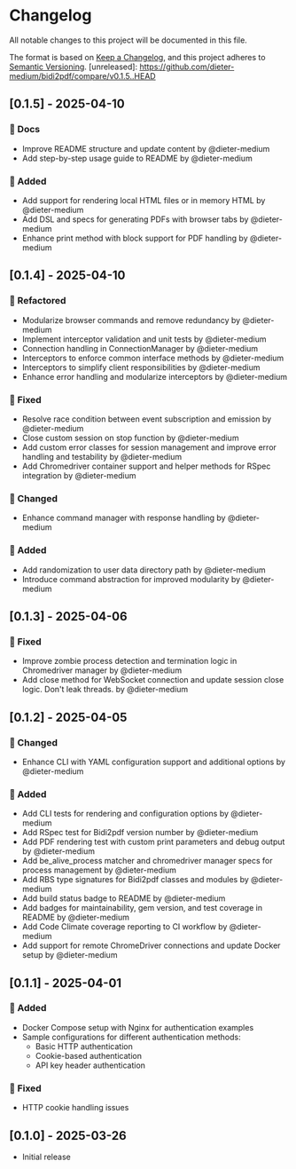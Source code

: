 <!-- generated by git-cliff start -->

# Changelog

All notable changes to this project will be documented in this file.

The format is based on [Keep a Changelog](https://keepachangelog.com/en/1.0.0/),
and this project adheres to [Semantic Versioning](https://semver.org/spec/v2.0.0.html).
[unreleased]: https://github.com/dieter-medium/bidi2pdf/compare/v0.1.5..HEAD

<!-- generated by git-cliff end -->

## [0.1.5] - 2025-04-10

### 📝 Docs

- Improve README structure and update content by @dieter-medium
- Add step-by-step usage guide to README by @dieter-medium

### 🚀 Added

- Add support for rendering local HTML files or in memory HTML by @dieter-medium
- Add DSL and specs for generating PDFs with browser tabs by @dieter-medium
- Enhance print method with block support for PDF handling by @dieter-medium

## [0.1.4] - 2025-04-10

### 🎨 Refactored

- Modularize browser commands and remove redundancy by @dieter-medium
- Implement interceptor validation and unit tests by @dieter-medium
- Connection handling in ConnectionManager by @dieter-medium
- Interceptors to enforce common interface methods by @dieter-medium
- Interceptors to simplify client responsibilities by @dieter-medium
- Enhance error handling and modularize interceptors by @dieter-medium

### 🐛 Fixed

- Resolve race condition between event subscription and emission by @dieter-medium
- Close custom session on stop function by @dieter-medium
- Add custom error classes for session management and improve error handling and testability by @dieter-medium
- Add Chromedriver container support and helper methods for RSpec integration by @dieter-medium

### 🔄 Changed

- Enhance command manager with response handling by @dieter-medium

### 🚀 Added

- Add randomization to user data directory path by @dieter-medium
- Introduce command abstraction for improved modularity by @dieter-medium

## [0.1.3] - 2025-04-06

### 🐛 Fixed

- Improve zombie process detection and termination logic in Chromedriver manager by @dieter-medium
- Add close method for WebSocket connection and update session close logic. Don't leak threads. by @dieter-medium

## [0.1.2] - 2025-04-05

### 🔄 Changed

- Enhance CLI with YAML configuration support and additional options by @dieter-medium

### 🚀 Added

- Add CLI tests for rendering and configuration options by @dieter-medium
- Add RSpec test for Bidi2pdf version number by @dieter-medium
- Add PDF rendering test with custom print parameters and debug output by @dieter-medium
- Add be_alive_process matcher and chromedriver manager specs for process management by @dieter-medium
- Add RBS type signatures for Bidi2pdf classes and modules by @dieter-medium
- Add build status badge to README by @dieter-medium
- Add badges for maintainability, gem version, and test coverage in README by @dieter-medium
- Add Code Climate coverage reporting to CI workflow by @dieter-medium
- Add support for remote ChromeDriver connections and update Docker setup by @dieter-medium

## [0.1.1] - 2025-04-01

### 🚀 Added

- Docker Compose setup with Nginx for authentication examples
- Sample configurations for different authentication methods:
    - Basic HTTP authentication
    - Cookie-based authentication
    - API key header authentication

### 🐛 Fixed

- HTTP cookie handling issues

## [0.1.0] - 2025-03-26

- Initial release
